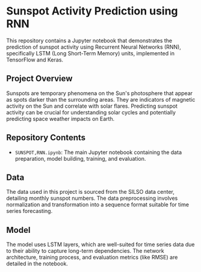 # Sunspot Activity Prediction using RNN

This repository contains a Jupyter notebook that demonstrates the prediction of sunspot activity using Recurrent Neural Networks (RNN), specifically LSTM (Long Short-Term Memory) units, implemented in TensorFlow and Keras.

## Project Overview

Sunspots are temporary phenomena on the Sun's photosphere that appear as spots darker than the surrounding areas. They are indicators of magnetic activity on the Sun and correlate with solar flares. Predicting sunspot activity can be crucial for understanding solar cycles and potentially predicting space weather impacts on Earth.

## Repository Contents

- `SUNSPOT,RNN.ipynb`: The main Jupyter notebook containing the data preparation, model building, training, and evaluation.

## Data
The data used in this project is sourced from the SILSO data center, detailing monthly sunspot numbers. The data preprocessing involves normalization and transformation into a sequence format suitable for time series forecasting.

## Model
The model uses LSTM layers, which are well-suited for time series data due to their ability to capture long-term dependencies. The network architecture, training process, and evaluation metrics (like RMSE) are detailed in the notebook.
